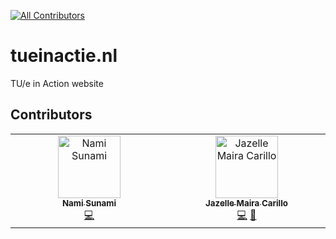 [![All Contributors](https://img.shields.io/github/all-contributors/tue-in-action/tueinactie.nl?color=ee8449&style=flat-square)](#contributors)

# tueinactie.nl

TU/e in Action website

## Contributors

<!-- ALL-CONTRIBUTORS-LIST:START - Do not remove or modify this section -->
<!-- prettier-ignore-start -->
<!-- markdownlint-disable -->
<table>
  <tbody>
    <tr>
      <td align="center" valign="top" width="14.28%"><a href="http://naoyukisunami.com"><img src="https://avatars.githubusercontent.com/u/17035406?v=4?s=100" width="100px;" alt="Nami Sunami"/><br /><sub><b>Nami Sunami</b></sub></a><br /><a href="#code-nsunami" title="Code">💻</a></td>
      <td align="center" valign="top" width="14.28%"><a href="https://github.com/jazellemaira"><img src="https://avatars.githubusercontent.com/u/42837484?v=4?s=100" width="100px;" alt="Jazelle Maira Carillo"/><br /><sub><b>Jazelle Maira Carillo</b></sub></a><br /><a href="#code-jazellemaira" title="Code">💻</a> <a href="#design-jazellemaira" title="Design">🎨</a></td>
    </tr>
  </tbody>
</table>

<!-- markdownlint-restore -->
<!-- prettier-ignore-end -->

<!-- ALL-CONTRIBUTORS-LIST:END -->
